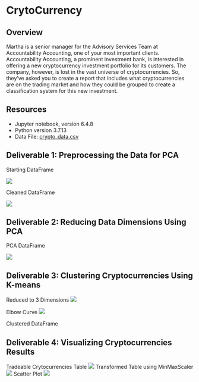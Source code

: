 # CrytoCurrency

## Overview

Martha is a senior manager for the Advisory Services Team at Accountability Accounting, one of your most important clients. Accountability Accounting, a prominent investment bank, is interested in offering a new cryptocurrency investment portfolio for its customers. The company, however, is lost in the vast universe of cryptocurrencies. So, they’ve asked you to create a report that includes what cryptocurrencies are on the trading market and how they could be grouped to create a classification system for this new investment.

## Resources
- Jupyter notebook, version 6.4.8
- Python version 3.7.13
- Data File: [crypto_data.csv](https://github.com/timbialek/CryptoCurrency/blob/main/Resources/crypto_data.csv)<br/>


## Deliverable 1: Preprocessing the Data for PCA

Starting DataFrame

![](https://github.com/timbialek/CryptoCurrency/blob/main/Resources/D1_Starting_Dataframe.PNG)


Cleaned DataFrame

![](https://github.com/timbialek/CryptoCurrency/blob/main/Resources/D1_Cleaned_Dataframe.PNG)


## Deliverable 2: Reducing Data Dimensions Using PCA

PCA DataFrame

![](https://github.com/timbialek/CryptoCurrency/blob/main/Resources/D2_DataFrame3principalComponents.PNG)

## Deliverable 3: Clustering Cryptocurrencies Using K-means

Reduced to 3 Dimensions
![](https://github.com/timbialek/CryptoCurrency/blob/main/Resources/D1_Cleaned_Dataframe.PNG)

Elbow Curve
![](https://github.com/timbialek/CryptoCurrency/blob/main/Resources/D1_Cleaned_Dataframe.PNG)

Clustered DataFrame


## Deliverable 4: Visualizing Cryptocurrencies Results

Tradeable Crytocurrencies Table
![](https://github.com/timbialek/CryptoCurrency/blob/main/Resources/D1_Cleaned_Dataframe.PNG)
Transformed Table using MinMaxScaler
![](https://github.com/timbialek/CryptoCurrency/blob/main/Resources/D1_Cleaned_Dataframe.PNG)
Scatter Plot
![](https://github.com/timbialek/CryptoCurrency/blob/main/Resources/D1_Cleaned_Dataframe.PNG)




